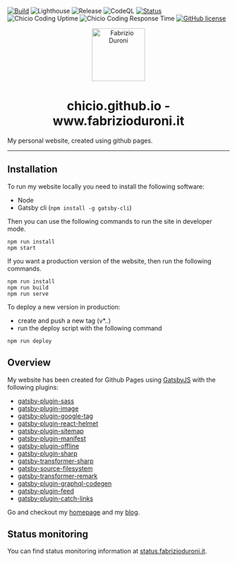 [![Build](https://github.com/chicio/chicio.github.io/actions/workflows/build.yml/badge.svg)](https://github.com/chicio/chicio.github.io/actions/workflows/build.yml)
![Lighthouse](https://github.com/chicio/chicio.github.io/workflows/Lighthouse/badge.svg)
![Release](https://github.com/chicio/chicio.github.io/workflows/Release/badge.svg)
![CodeQL](https://github.com/chicio/chicio.github.io/workflows/CodeQL/badge.svg)
[![Status](https://img.shields.io/badge/Status-Upptime-success)](https://status.fabrizioduroni.it)
![Chicio Coding Uptime](https://img.shields.io/endpoint?label=Chicio%20Coding%20Uptime&url=https%3A%2F%2Fraw.githubusercontent.com%2Fchicio%2Fchicio.status.github.io%2Fmaster%2Fapi%2Fchicio-coding-blog%2Fuptime.json)
![Chicio Coding Response Time](https://img.shields.io/endpoint?label=Chicio%20Coding%20Response%20Time&url=https%3A%2F%2Fraw.githubusercontent.com%2Fchicio%2Fchicio.status.github.io%2Fmaster%2Fapi%2Fchicio-coding-blog%2Fresponse-time.json)
[![GitHub license](https://img.shields.io/badge/license-MIT-blue.svg)](https://github.com/chicio/chicio.github.io/blob/master/LICENSE.md)

<p align="center">
  <a href="https://www.fabrizioduroni.it">
    <img alt="Fabrizio Duroni" src="https://github.com/chicio/chicio.github.io/blob/source/src/images/icon.png?
raw=true" width="120" />
  </a>
</p>
<h1 align="center">
  chicio.github.io - www.fabrizioduroni.it
</h1>

My personal website, created using github pages.

***

## Installation

To run my website locally you need to install the following software:

- Node
- Gatsby cli (`npm install -g gatsby-cli`)

Then you can use the following commands to run the site in developer mode.

```shell
npm run install
npm start
```

If you want a production version of the website, then run the following commands.

```shell
npm run install
npm run build
npm run serve
```

To deploy a new version in production:

* create and push a new tag (v*.*.*)
* run the deploy script with the following command

```shell
npm run deploy
```

## Overview

My website has been created for Github Pages using [GatsbyJS](https://www.gatsbyjs.com/) with the following plugins:

- [gatsby-plugin-sass](https://www.gatsbyjs.com/plugins/gatsby-plugin-sass/)
- [gatsby-plugin-image](https://www.gatsbyjs.com/docs/reference/built-in-components/gatsby-plugin-image/)
- [gatsby-plugin-google-tag](https://www.gatsbyjs.com/plugins/gatsby-plugin-google-gtag/)
- [gatsby-plugin-react-helmet](https://www.gatsbyjs.com/plugins/gatsby-plugin-react-helmet/)
- [gatsby-plugin-sitemap](https://www.gatsbyjs.com/plugins/gatsby-plugin-sitemap/)
- [gatsby-plugin-manifest](https://www.gatsbyjs.com/plugins/gatsby-plugin-manifest/)
- [gatsby-plugin-offline](https://www.gatsbyjs.com/plugins/gatsby-plugin-offline/)
- [gatsby-plugin-sharp](https://www.gatsbyjs.com/plugins/gatsby-plugin-sharp/)
- [gatsby-transformer-sharp](https://www.gatsbyjs.com/plugins/gatsby-transformer-sharp/)
- [gatsby-source-filesystem](https://www.gatsbyjs.com/plugins/gatsby-source-filesystem/)
- [gatsby-transformer-remark](https://www.gatsbyjs.com/plugins/gatsby-transformer-remark/)
- [gatsby-plugin-graphql-codegen](https://www.gatsbyjs.com/plugins/gatsby-plugin-graphql-codegen/)
- [gatsby-plugin-feed](https://www.gatsbyjs.com/plugins/gatsby-plugin-feed/)
- [gatsby-plugin-catch-links](https://www.gatsbyjs.com/plugins/gatsby-plugin-catch-links/)

Go and checkout my [homepage](https://www.fabrizioduroni.it "homepage") and my [blog](https://www.fabrizioduroni.it/blog/ "blog").

## Status monitoring

You can find status monitoring information at [status.fabrizioduroni.it](https://status.fabrizioduroni.it).
